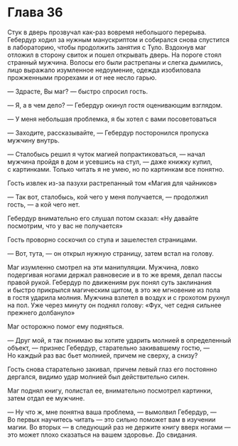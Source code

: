 # Глава 36

Стук в дверь прозвучал как-раз вовремя небольшого перерыва. Гебердур ходил за нужным манускриптом и собирался снова спустится в лабораторию, чтобы продолжить занятия с Туло. Вздохнув маг отложил в сторону свиток и пошел открывать дверь. На пороге стоял странный мужчина. Волосы его были растрепаны и слегка дымились, лицо выражало изумленное недоумение, одежда изобиловала прожженными прорехами и от нее несло гарью.

— Здрасте, Вы маг? — быстро спросил гость.

— Я, а в чем дело? — Гебердур окинул гостя оценивающим взглядом.

— У меня небольшая проблемка, я бы хотел с вами посоветоваться

— Заходите, рассказывайте, — Гебердур посторонился пропуска мужчину внутрь.

— Сталобысь решил я чуток магией попрактиковаться, — начал мужчина пройдя в дом и усевшись на стул, — даже книжку купил, с картинками. Только читать я не умею, но по картинкам все понятно.

Гость извлек из-за пазухи растрепанный том «Магия для чайников»

— Так вот, сталобысь, кой чего у меня получается, — продолжил гость, — а кой чего нет.

Гебердур внимательно его слушал потом сказал: «Ну давайте посмотрим, что у вас не получается»

Гость проворно соскочил со стула и зашелестел страницами.

— Вот, тута, — он открыл нужную страницу, затем встал на голову.

Маг изумленно смотрел на эти манипуляции. Мужчина, ловко подергивая ногами держал равновесие и в то же время, делал пассы правой рукой. Гебердур по движениям рук понял суть заклинания и быстро прикрылся магическим щитом, в это же мгновение из пола в гостя ударила молния. Мужчина взлетел в воздух и с грохотом рухнул на пол. Уже через минуту он поднял голову: «Фух, чет седня сильнее прежнего долбануло»

Маг осторожно помог ему подняться.

— Друг мой, я так понимаю вы хотите ударить молнией в определенный объект, — признес Гебердур, старательно закивавшему гостю, — Но каждый раз вас бьет молнией, причем не сверху, а снизу?

Гость снова старательно закивал, причем левый глаз его постоянно дергался, видимо удар молнией был действительно силен.

Маг поднял книгу, полистал ее, внимательно посмотрел картинки, затем отдал ее мужчине.

— Ну что ж, мне понятна ваша проблема, — вымолвил Гебердур, — Во первых научитесь читать — это сильно поможет вам в изучении магии. Во вторых — в следующий раз не держите книгу вверх ногами — это может плохо сказаться на вашем здоровье. До свидания.


